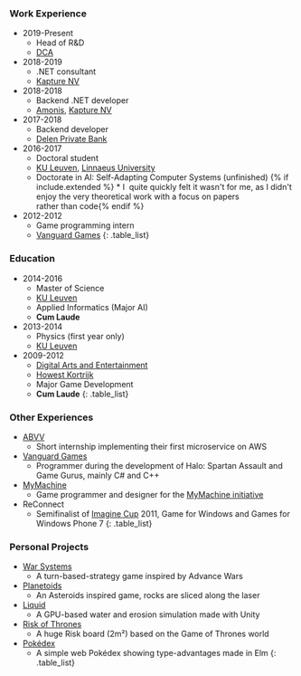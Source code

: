<div class="nobreak" markdown="1">

### Work Experience

* 2019-Present
  * Head of R&D
  * [DCA](https://dca.lu/)
* 2018-2019
  * .NET consultant
  * [Kapture NV](https://www.kapture.be/)
* 2018-2018
  * Backend .NET developer
  * [Amonis](http://www.amonis.be/), [Kapture NV](https://www.kapture.be/)
* 2017-2018
  * Backend developer
  * [Delen Private Bank](https://www.delen.be/)
* 2016-2017
  * Doctoral student
  * [KU Leuven](https://www.kuleuven.be/), [Linnaeus University](https://lnu.se/en/)
  * Doctorate in AI: Self-Adapting Computer Systems (unfinished)
{% if include.extended %}  * I&nbsp; quite quickly felt it wasn't for me, as I&nbsp;didn't enjoy the very theoretical work with a focus on papers rather&nbsp;than&nbsp;code{% endif %}
* 2012-2012
  * Game programming intern
  * [Vanguard Games](http://www.vanguardgames.net/)
{: .table_list}

</div>

<div class="nobreak" markdown="1">

### Education

* 2014-2016
  * Master of Science
  * [KU Leuven](https://www.kuleuven.be)
  * Applied Informatics (Major AI)
  * **Cum Laude**
* 2013-2014
  * Physics (first year only)
  * [KU Leuven](https://www.kuleuven.be)
* 2009-2012
  * [Digital Arts and Entertainment](http://www.digitalartsandentertainment.be/)
  * [Howest Kortrijk](https://www.howest.be)
  * Major Game Development
  * **Cum Laude** 
{: .table_list}

</div>

<div class="nobreak" markdown="1">

### Other Experiences

* [ABVV](http://www.abvv.be/)
  * Short internship implementing their first microservice on AWS
* [Vanguard Games](http://www.vanguardgames.net/)
  * Programmer during the development of Halo: Spartan Assault and Game Gurus, mainly C# and C++
* [MyMachine](https://mymachine-global.org/)
  * Game programmer and designer for the [MyMachine initiative](https://mymachine-global.org/)
* ReConnect
  * Semifinalist of [Imagine Cup](https://imaginecup.microsoft.com/) 2011, Game for Windows and Games for Windows Phone 7
{: .table_list}

</div>

<div class="nobreak" markdown="1">

### Personal Projects

* [War Systems]({{site.baseurl}}/warsystems/)
  * A turn-based-strategy game inspired by Advance Wars
* [Planetoids]({{site.baseurl}}/planetoids/)
  * An Asteroids inspired game, rocks are sliced along the laser
* [Liquid](https://www.pabloproductions.be/liquid/WebGL/)
  * A GPU-based water and erosion simulation made with Unity
* [Risk of Thrones](https://www.pabloproductions.be/RiskOfThrones/)
  * A huge Risk board (2m²) based on the Game of Thrones world
* [Pokédex](http://pokedex.pabloproductions.be)
  * A simple web Pokédex showing type-advantages made in Elm
{: .table_list}

</div>
